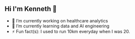 ## Hi I'm Kenneth 👋

- 🔭 I’m currently working on healthcare analytics
- 🌱 I’m currently learning data and AI engineering
- ⚡ Fun fact(s): I used to run 10km everyday when I was 20.

